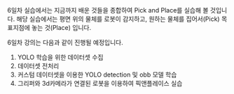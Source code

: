 6일차 실습에서는 지금까지 배운 것들을 종합하여 Pick and Place를 실습해 볼 것입니다. 해당 실습에서는 평면 위의 물체를 로봇이 감지하고, 원하는 물체를 집어서(Pick) 목표지점에 놓는 것(Place) 입니다.

6일차 강의는 다음과 같이 진행될 예정입니다.

1. YOLO 학습을 위한 데이터셋 수집
2. 데이터셋 전처리
3. 커스텀 데이터셋을 이용한 YOLO detection 및 obb 모델 학습
4. 그리퍼와 3d카메라가 연결된 로봇을 이용하여 픽앤플레이스 실습
